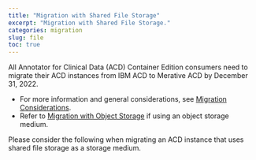 ```yaml
---
title: "Migration with Shared File Storage"
excerpt: "Migration with Shared File Storage."
categories: migration
slug: file
toc: true
---
```


All Annotator for Clinical Data (ACD) Container Edition consumers need to migrate their ACD instances from IBM ACD to Merative ACD by December 31, 2022.

- For more information and general considerations, see [Migration Considerations](/migration/considerations/).
- Refer to [Migration with Object Storage](/migration/object-storage/) if using an object storage medium.

Please consider the following when migrating an ACD instance that uses shared file storage as a storage medium.
